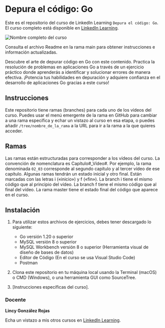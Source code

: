 # Depura el código: Go

Este es el repositorio del curso de LinkedIn Learning `Depura el código: Go`. El curso completo está disponible en [LinkedIn Learning][lil-course-url].

![Nombre completo del curso][lil-thumbnail-url] 

Consulta el archivo Readme en la rama main para obtener instrucciones e información actualizadas.

Descubre el arte de depurar código en Go con este contenido. Practica la resolución de problemas en aplicaciones Go a través de un ejercicio práctico donde aprenderás a identificar y solucionar errores de manera efectiva. ¡Potencia tus habilidades en depuración y adquiere confianza en el desarrollo de aplicaciones Go gracias a este curso!

## Instrucciones

Este repositorio tiene ramas (branches) para cada uno de los vídeos del curso. Puedes usar el menú emergente de la rama en GitHub para cambiar a una rama específica y echar un vistazo al curso en esa etapa, o puedes añadir `/tree/nombre_de_la_rama` a la URL para ir a la rama a la que quieres acceder.

## Ramas

Las ramas están estructuradas para corresponder a los vídeos del curso. La convención de nomenclatura es Capítulo#_Vídeo#. Por ejemplo, la rama denominada `02_03` corresponde al segundo capítulo y al tercer vídeo de ese capítulo. Algunas ramas tendrán un estado inicial y otro final. Están marcadas con las letras i («inicio») y f («fin»). La branch i tiene el mismo código que al principio del vídeo. La branch f tiene el mismo código que al final del vídeo. La rama master tiene el estado final del código que aparece en el curso.

## Instalación

1. Para utilizar estos archivos de ejercicios, debes tener descargado lo siguiente:
   - Go versión 1.20 o superior
   - MySQL versión 8 o superior
   - MySQL Workbench versión 8 o superior (Herramienta visual de diseño de bases de datos)
   - Editor de Código (En el curso se usa Visual Studio Code)
   - Postman

2. Clona este repositorio en tu máquina local usando la Terminal (macOS) o CMD (Windows), o una herramienta GUI como SourceTree.
3. [Instrucciones específicas del curso].

### Docente

**Lincy González Rojas**

Echa un vistazo a mis otros cursos en [LinkedIn Learning](https://www.linkedin.com/learning/instructors/lincy-gonzalez-rojas).

[0]: # (Replace these placeholder URLs with actual course URLs)
[lil-course-url]: https://www.linkedin.com/learning/depura-el-codigo-go/depura-el-codigo-con-go
[lil-thumbnail-url]: https://media.licdn.com/dms/image/D560DAQHjLYALHlEnOw/learning-public-crop_675_1200/0/1693912511884?e=2147483647&v=beta&t=yRL7vd7eTfAiEXrP47vUkRAONLC3aqgd09BDQGOGxWA

[1]: # (End of ES-Instruction ###############################################################################################)
